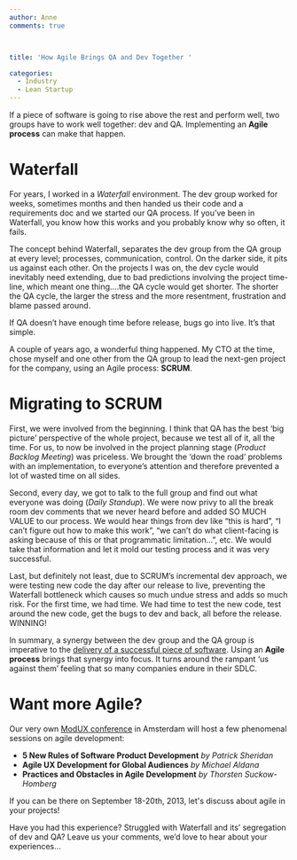 ```yaml
---
author: Anne
comments: true



title: 'How Agile Brings QA and Dev Together '

categories:
  - Industry
  - Lean Startup
---
```


If a piece of software is going to rise above the rest and perform well, two groups have to work well together: dev and QA. Implementing an **Agile process** can make that happen.





# Waterfall





For years, I worked in a _Waterfall_ environment. The dev group worked for weeks, sometimes months and then handed us their code and a requirements doc and we started our QA process. If you’ve been in Waterfall, you know how this works and you probably know why so often, it fails.





The concept behind Waterfall, separates the dev group from the QA group at every level; processes, communication, control. On the darker side, it pits us against each other. On the projects I was on, the dev cycle would inevitably need extending, due to bad predictions involving the project time-line, which meant one thing….the QA cycle would get shorter. The shorter the QA cycle, the larger the stress and the more resentment, frustration and blame passed around.





If QA doesn’t have enough time before release, bugs go into live. It’s that simple.





A couple of years ago, a wonderful thing happened. My CTO at the time, chose myself and one other from the QA group to lead the next-gen project for the company, using an Agile process: **SCRUM**.





# Migrating to SCRUM





First, we were involved from the beginning. I think that QA has the best ‘big picture’ perspective of the whole project, because we test all of it, all the time. For us, to now be involved in the project planning stage (_Product Backlog Meeting_) was priceless. We brought the ‘down the road’ problems with an implementation, to everyone’s attention and therefore prevented a lot of wasted time on all sides.





Second, every day, we got to talk to the full group and find out what everyone was doing (_Daily Standup_). We were now privy to all the break room dev comments that we never heard before and added SO MUCH VALUE to our process. We would hear things from dev like “this is hard”, “I can’t figure out how to make this work”, “we can’t do what client-facing is asking because of this or that programmatic limitation…”, etc. We would take that information and let it mold our testing process and it was very successful.





Last, but definitely not least, due to SCRUM’s incremental dev approach, we were testing new code the day after our release to live, preventing the Waterfall bottleneck which causes so much undue stress and adds so much risk. For the first time, we had time. We had time to test the new code, test around the new code, get the bugs to dev and back, all before the release. WINNING!





In summary, a synergy between the dev group and the QA group is imperative to the [delivery of a successful piece of software](http://moduscreate.com/services/custom-development/). Using an **Agile process** brings that synergy into focus. It turns around the rampant ‘us against them’ feeling that so many companies endure in their SDLC.





# Want more Agile?





Our very own [ModUX conference](http://moduxcon.com/) in Amsterdam will host a few phenomenal sessions on agile development:
- **5 New Rules of Software Product Development** _by Patrick Sheridan_
- **Agile UX Development for Global Audiences** _by Michael Aldana_
- **Practices and Obstacles in Agile Development** _by Thorsten Suckow-Homberg_





If you can be there on September 18-20th, 2013, let's discuss about agile in your projects!





Have you had this experience? Struggled with Waterfall and its’ segregation of dev and QA? Leave us your comments, we’d love to hear about your experiences…



